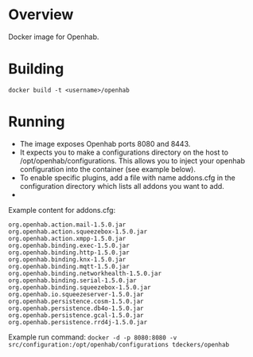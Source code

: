 Overview
========

Docker image for Openhab.

Building
========

```docker build -t <username>/openhab```

Running
=======

* The image exposes Openhab ports 8080 and 8443.
* It expects you to make a configurations directory on the host to /opt/openhab/configurations.  This allows you to inject your openhab configuration into the container (see example below).
* To enable specific plugins, add a file with name addons.cfg in the configuration directory which lists all addons you want to add.
* 

Example content for addons.cfg:
```
org.openhab.action.mail-1.5.0.jar
org.openhab.action.squeezebox-1.5.0.jar
org.openhab.action.xmpp-1.5.0.jar
org.openhab.binding.exec-1.5.0.jar
org.openhab.binding.http-1.5.0.jar
org.openhab.binding.knx-1.5.0.jar
org.openhab.binding.mqtt-1.5.0.jar
org.openhab.binding.networkhealth-1.5.0.jar
org.openhab.binding.serial-1.5.0.jar
org.openhab.binding.squeezebox-1.5.0.jar
org.openhab.io.squeezeserver-1.5.0.jar
org.openhab.persistence.cosm-1.5.0.jar
org.openhab.persistence.db4o-1.5.0.jar
org.openhab.persistence.gcal-1.5.0.jar
org.openhab.persistence.rrd4j-1.5.0.jar
```

Example run command:
```docker -d -p 8080:8080 -v src/configuration:/opt/openhab/configurations tdeckers/openhab```

